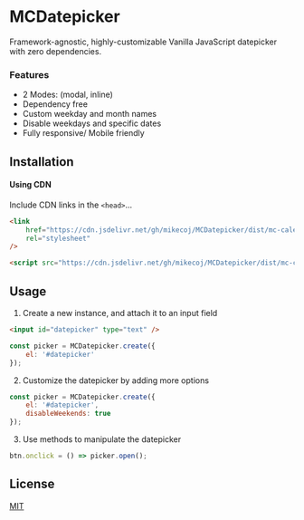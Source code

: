 # MCDatepicker

Framework-agnostic, highly-customizable Vanilla JavaScript datepicker with zero dependencies.

### Features

- 2 Modes: (modal, inline)
- Dependency free
- Custom weekday and month names
- Disable weekdays and specific dates
- Fully responsive/ Mobile friendly

## Installation

#### Using CDN

Include CDN links in the `<head>`...

```html
<link
	href="https://cdn.jsdelivr.net/gh/mikecoj/MCDatepicker/dist/mc-calendar.min.css"
	rel="stylesheet"
/>

<script src="https://cdn.jsdelivr.net/gh/mikecoj/MCDatepicker/dist/mc-calendar.min.js"></script>
```

## Usage

1. Create a new instance, and attach it to an input field

```html
<input id="datepicker" type="text" />
```

```javascript
const picker = MCDatepicker.create({
	el: '#datepicker'
});
```

2. Customize the datepicker by adding more options

```javascript
const picker = MCDatepicker.create({
	el: '#datepicker',
	disableWeekends: true
});
```

3. Use methods to manipulate the datepicker

```javascript
btn.onclick = () => picker.open();
```

## License

[MIT](LICENSE)

